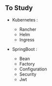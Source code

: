 ## To Study
- Kubernetes :
    - Rancher
    - Helm
    - Ingress


- SpringBoot :
    - Bean
    - Factory
    - Configuration
    - Security
    - Jwt
